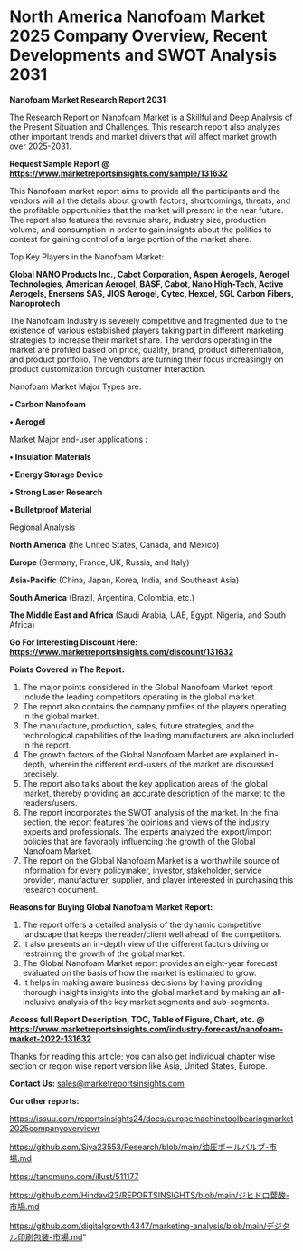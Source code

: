 # North America Nanofoam Market 2025 Company Overview, Recent Developments and SWOT Analysis 2031

<strong>Nanofoam Market Research Report 2031</strong>

The Research Report on Nanofoam Market is a Skillful and Deep Analysis of the Present Situation and Challenges. This research report also analyzes other important trends and market drivers that will affect market growth over 2025-2031.

<strong>Request Sample Report @ <a href=https://www.marketreportsinsights.com/sample/131632>https://www.marketreportsinsights.com/sample/131632</a></strong>

This Nanofoam market report aims to provide all the participants and the vendors will all the details about growth factors, shortcomings, threats, and the profitable opportunities that the market will present in the near future. The report also features the revenue share, industry size, production volume, and consumption in order to gain insights about the politics to contest for gaining control of a large portion of the market share.

Top Key Players in the Nanofoam Market:

<strong>Global NANO Products Inc., Cabot Corporation, Aspen Aerogels, Aerogel Technologies, American Aerogel, BASF, Cabot, Nano High-Tech, Active Aerogels, Enersens SAS, JIOS Aerogel, Cytec, Hexcel, SGL Carbon Fibers, Nanoprotech</strong>

The Nanofoam Industry is severely competitive and fragmented due to the existence of various established players taking part in different marketing strategies to increase their market share. The vendors operating in the market are profiled based on price, quality, brand, product differentiation, and product portfolio. The vendors are turning their focus increasingly on product customization through customer interaction.

Nanofoam Market Major Types are:

<strong>• Carbon Nanofoam

• Aerogel</strong>

Market Major end-user applications :

<strong>• Insulation Materials

• Energy Storage Device

• Strong Laser Research

• Bulletproof Material</strong>

Regional Analysis

</u><strong><b>North America</b></strong> (the United States, Canada, and Mexico)

<strong><b>Europe </b></strong>(Germany, France, UK, Russia, and Italy)

<strong><b>Asia-Pacific</b></strong> (China, Japan, Korea, India, and Southeast Asia)

<strong><b>South America</b></strong> (Brazil, Argentina, Colombia, etc.)

<strong><b>The Middle East and Africa</b></strong> (Saudi Arabia, UAE, Egypt, Nigeria, and South Africa)

<strong>Go For Interesting Discount Here: <a href=https://www.marketreportsinsights.com/discount/131632>https://www.marketreportsinsights.com/discount/131632</a></strong>

<strong>Points Covered in The Report:</strong>
<ol>
  <li>The major points considered in the Global Nanofoam Market report include the leading competitors operating in the global market.</li>
  <li>The report also contains the company profiles of the players operating in the global market.</li>
  <li>The manufacture, production, sales, future strategies, and the technological capabilities of the leading manufacturers are also included in the report.</li>
  <li>The growth factors of the Global Nanofoam Market are explained in-depth, wherein the different end-users of the market are discussed precisely.</li>
  <li>The report also talks about the key application areas of the global market, thereby providing an accurate description of the market to the readers/users.</li>
  <li>The report incorporates the SWOT analysis of the market. In the final section, the report features the opinions and views of the industry experts and professionals. The experts analyzed the export/import policies that are favorably influencing the growth of the Global Nanofoam Market.</li>
  <li>The report on the Global Nanofoam Market is a worthwhile source of information for every policymaker, investor, stakeholder, service provider, manufacturer, supplier, and player interested in purchasing this research document.</li>
</ol>
<strong>Reasons for Buying Global Nanofoam Market Report:</strong>

<ol>
  <li>The report offers a detailed analysis of the dynamic competitive landscape that keeps the reader/client well ahead of the competitors.</li>
  <li>It also presents an in-depth view of the different factors driving or restraining the growth of the global market.</li>
  <li>The Global Nanofoam Market report provides an eight-year forecast evaluated on the basis of how the market is estimated to grow.</li>
  <li>It helps in making aware business decisions by having providing thorough insights insights into the global market and by making an all-inclusive analysis of the key market segments and sub-segments.</li>
</ol>
<strong>Access full Report Description, TOC, Table of Figure, Chart, etc. @ <a href=https://www.marketreportsinsights.com/industry-forecast/nanofoam-market-2022-131632>https://www.marketreportsinsights.com/industry-forecast/nanofoam-market-2022-131632</a></strong>


Thanks for reading this article; you can also get individual chapter wise section or region wise report version like Asia, United States, Europe.

<strong>Contact Us:</strong>
sales@marketreportsinsights.com

<strong>Our other reports:</strong>

<a href=https://issuu.com/reportsinsights24/docs/europemachinetoolbearingmarket2025companyoverviewr>https://issuu.com/reportsinsights24/docs/europemachinetoolbearingmarket2025companyoverviewr</a>

<a href=https://github.com/Siya23553/Research/blob/main/油圧ボールバルブ-市場.md>https://github.com/Siya23553/Research/blob/main/油圧ボールバルブ-市場.md</a>

<a href=https://tanomuno.com/illust/511177>https://tanomuno.com/illust/511177</a>

<a href=https://github.com/Hindavi23/REPORTSINSIGHTS/blob/main/ジヒドロ葉酸-市場.md>https://github.com/Hindavi23/REPORTSINSIGHTS/blob/main/ジヒドロ葉酸-市場.md</a>

<a href=https://github.com/digitalgrowth4347/marketing-analysis/blob/main/デジタル印刷包装-市場.md>https://github.com/digitalgrowth4347/marketing-analysis/blob/main/デジタル印刷包装-市場.md</a>"
